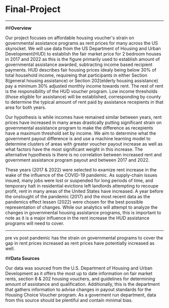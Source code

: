# Final-Project



------------------------------

##**Overview** 

Our project focuses on affordable housing voucher's strain on governmental assistance programs as rent prices for many across the US skyrocket. We will use data from the US Department of Housing and Urban Development(HUD) to establish the fair market price for 2 bedroom houses in 2017 and 2022 as this is the figure primarily used to establish amount of governmental assistance awarded, subtracting income based recipient payments. HUD describes fair housing prices idealy being below 30% of total household income, requireing that participants in either Section 8(general housing assistance) or Section 202(elderly housing assistance) pay a minimum 30% adjusted monthly income towards rent. The rest of rent is the responsibility of the HUD voucher program. Low income thresholds (those eligible for assistance) will be established, corresponding by county to determine the typical amount of rent paid by assistance recepients in that area for both years. 

Our hypothesis is while incomes have remained similar between years, rent prices have increased in many areas drastically putting significant strain on governmental assistance program to make the difference as recepients have a maximum threshold set by income. We aim to determine what the government payout difference is and use a machine learning model to determine clusters of areas with greater voucher payout increase as well as what factors have the most significant weight in this increase. The alternative hypothesis is there is no correlation between increased rent and government assistance program payout and between 2017 and 2022. 

These years (2017 & 2022) were selected to examize rent increase in the wake of the influence of the COVID-19 pandemic. As supply-chain issues insued, many jobs were lost or suspended for long periods of time, and temporary halt in residential evictions left landlords attempting to recoupe profit, rent in many areas of the United States have increased. A year before the onslought of the pandemic (2017) and the most recent data as the pandemics effect lessen (2022) were chosen for the best possible representation of changes. While our analytics will attempt to analyze the changes in governmental housing assistance programs, this is important to note as it is a major influence in the rent increase the HUD assistance programs will need to cover. 

----------------------------------



pre vs post pandemic has the strain on governmental programs to cover the gap in rent prices increased as rent prices have potentially increased as well.

##**Data Sources**

Our data was sourced from the U.S. Department of Housing and Urban Development as it offers the most up to date information on fair market rents, section 8 & 202 housing vouchers, and guidelines for determining amount of assistance and qualification.
Additionally, this is the department that gathers information to advise changes in payout standards for the Housing Choice Voucher program. As a goverment run department, data from this source should be plentiful and contain minimal bias. 
